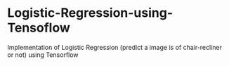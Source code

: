 # Logistic-Regression-using-Tensoflow
Implementation of Logistic Regression (predict a image is of chair-recliner or not) using Tensorflow
